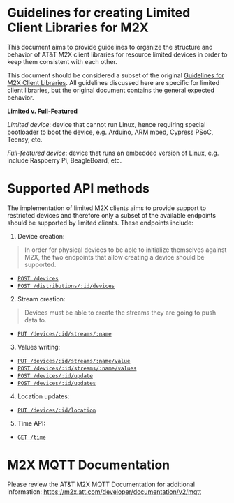 # Guidelines for creating Limited Client Libraries for M2X

This document aims to provide guidelines to organize the structure and
behavior of AT&T M2X client libraries for resource limited devices in order 
to keep them consistent with each other.

This document should be considered a subset of the original [Guidelines for M2X
Client Libraries](CLIENT-CONTRIBUTIONS.md). All guidelines discussed here are
specific for limited client libraries, but the original document contains the 
general expected behavior.

**Limited v. Full-Featured**

*Limited device*: device that cannot run Linux, hence requiring special bootloader to boot the device, e.g. Arduino, ARM mbed, Cypress PSoC, Teensy, etc.

*Full-featured device*: device that runs an embedded version of Linux, e.g. include Raspberry Pi, BeagleBoard, etc.

# Supported API methods

The implementation of limited M2X clients aims to provide support to restricted 
devices and therefore only a subset of the available endpoints should be 
supported by limited clients. These endpoints include:

1. Device creation: 
  > In order for physical devices to be able to initialize
themselves against M2X, the two endpoints that allow creating a device should
be supported.
  - [`POST /devices`](https://m2x.att.com/developer/documentation/v2/device#Create-Device)
  - [`POST /distributions/:id/devices`](https://m2x.att.com/developer/documentation/v2/distribution#Add-Device-to-an-existing-Distribution)

2. Stream creation:
  >  Devices must be able to create the streams they are going to
push data to.
  - [`PUT /devices/:id/streams/:name`](https://m2x.att.com/developer/documentation/v2/device#Create-Update-Data-Stream)

3. Values writing:
  - [`PUT /devices/:id/streams/:name/value`](https://m2x.att.com/developer/documentation/v2/device#Update-Data-Stream-Value)
  - [`POST /devices/:id/streams/:name/values`](https://m2x.att.com/developer/documentation/v2/device#Post-Data-Stream-Values)
  - [`POST /devices/:id/update`](https://m2x.att.com/developer/documentation/v2/device#Post-Device-Update--Single-Values-to-Multiple-Streams-)
  - [`POST /devices/:id/updates`](https://m2x.att.com/developer/documentation/v2/device#Post-Device-Updates--Multiple-Values-to-Multiple-Streams-)

4. Location updates:
  - [`PUT /devices/:id/location`](https://m2x.att.com/developer/documentation/v2/device#Update-Device-Location)

5. Time API:
  - [`GET /time`](https://m2x.att.com/developer/documentation/v2/time)

# M2X MQTT Documentation

Please review the AT&T M2X MQTT Documentation for additional information:
https://m2x.att.com/developer/documentation/v2/mqtt
